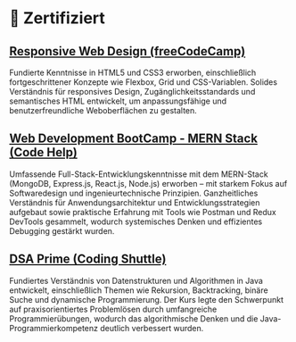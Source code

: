# 🥇 Zertifiziert

## [Responsive Web Design (freeCodeCamp)](https://freecodecamp.org/certification/mantra-gor/responsive-web-design)

Fundierte Kenntnisse in HTML5 und CSS3 erworben, einschließlich fortgeschrittener Konzepte wie Flexbox, Grid und CSS-Variablen. Solides Verständnis für responsives Design, Zugänglichkeitsstandards und semantisches HTML entwickelt, um anpassungsfähige und benutzerfreundliche Weboberflächen zu gestalten.

## [Web Development BootCamp - MERN Stack (Code Help)](https://learn.codehelp.in/share-certificate?serialno=GNQV40LN)

Umfassende Full-Stack-Entwicklungskenntnisse mit dem MERN-Stack (MongoDB, Express.js, React.js, Node.js) erworben – mit starkem Fokus auf Softwaredesign und ingenieurtechnische Prinzipien. Ganzheitliches Verständnis für Anwendungsarchitektur und Entwicklungsstrategien aufgebaut sowie praktische Erfahrung mit Tools wie Postman und Redux DevTools gesammelt, wodurch systemisches Denken und effizientes Debugging gestärkt wurden.
  
## [DSA Prime (Coding Shuttle)](https://app.codingshuttle.com/certificate/verify/OJDQF6V9)

Fundiertes Verständnis von Datenstrukturen und Algorithmen in Java entwickelt, einschließlich Themen wie Rekursion, Backtracking, binäre Suche und dynamische Programmierung. Der Kurs legte den Schwerpunkt auf praxisorientiertes Problemlösen durch umfangreiche Programmierübungen, wodurch das algorithmische Denken und die Java-Programmierkompetenz deutlich verbessert wurden.
